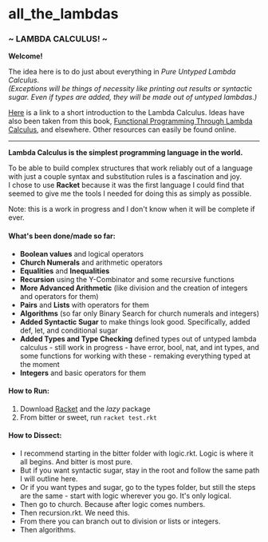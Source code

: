# all_the_lambdas
### ~ LAMBDA CALCULUS! ~

**Welcome!**

The idea here is to do just about everything in *Pure Untyped Lambda Calculus*.  
*(Exceptions will be things of necessity like printing out results or syntactic sugar. 
Even if types are added, they will be made out of untyped lambdas.)*

[Here](https://personal.utdallas.edu/~gupta/courses/apl/lambda.pdf) is a link to a short introduction to the Lambda Calculus.
Ideas have also been taken from this book, [Functional Programming Through Lambda Calculus](https://www.macs.hw.ac.uk/~greg/books/gjm.lambook88.pdf), and elsewhere. Other resources can easily be found online.

-------------------------------------------------------------------------

**Lambda Calculus is the simplest programming language in the world.**


To be able to build complex structures that work reliably out of a language with just a couple syntax and substitution rules is a fascination and joy.  
I chose to use **Racket** because it was the first language I could find that seemed to give me the tools I needed for doing this as simply as possible.

Note: this is a work in progress and I don't know when it will be complete if ever.

#### What's been done/made so far:
- **Boolean values** and logical operators
- **Church Numerals** and arithmetic operators
- **Equalities** and **Inequalities**
- **Recursion** using the Y-Combinator and some recursive functions
- **More Advanced Arithmetic** (like division and the creation of integers and operators for them)
- **Pairs** and **Lists** with operators for them
- **Algorithms** (so far only Binary Search for church numerals and integers)
- **Added Syntactic Sugar** to make things look good. Specifically, added def, let, and conditional sugar
- **Added Types and Type Checking** defined types out of untyped lambda calculus - still work in progress - have error, bool, nat, and int types, and some functions for working with these - remaking everything typed at the moment
- **Integers** and basic operators for them

#### How to Run:
1. Download [Racket](https://racket-lang.org/) and the *lazy* package
2. From bitter or sweet, run `racket test.rkt`


#### How to Dissect:
- I recommend starting in the bitter folder with logic.rkt. Logic is where it all begins. And bitter is most pure.
- But if you want syntactic sugar, stay in the root and follow the same path I will outline here.
- Or if you want types and sugar, go to the types folder, but still the steps are the same -  start with logic wherever you go. It's only logical.
- Then go to church. Because after logic comes numbers. 
- Then recursion.rkt. We need this. 
- From there you can branch out to division or lists or integers.
- Then algorithms.